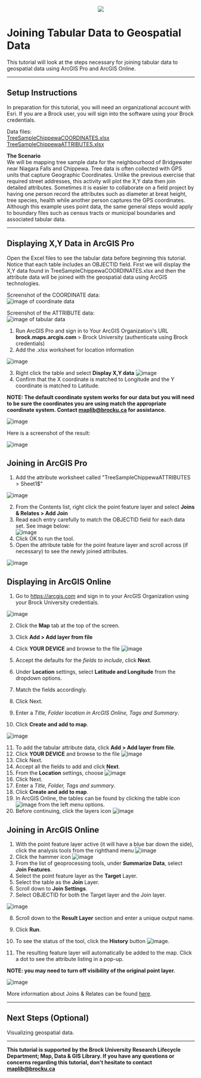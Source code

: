 <p align="center" border="1">
  <img src="https://user-images.githubusercontent.com/45638590/228348753-0a461856-6c19-459d-9950-1839ddef6871.png" />
</p>


# Joining Tabular Data to Geospatial Data
This tutorial will look at the steps necessary for joining tabular data to geospatial data using ArcGIS Pro and ArcGIS Online.

----

## Setup Instructions
In preparation for this tutorial, you will need an organizational account with Esri. If you are a Brock user, you will sign into the software using your Brock credentials.

Data files:  
[TreeSampleChippewaCOORDINATES.xlsx](TreeSampleChippewaCOORDINATES.xlsx)    
[TreeSampleChippewaATTRIBUTES.xlsx](TreeSampleChippewaATTRIBUTES.xlsx)  

**The Scenario**  
We will be mapping tree sample data for the neighbourhood of Bridgewater near Niagara Falls and Chippewa. Tree data is often collected with GPS units that capture Geographic Coordinates. Unlike the previous exercise that required street addresses, this activity will plot the X,Y data then join detailed attributes. Sometimes it is easier to collaborate on a field project by having one person record the attributes such as diameter at breat height, tree species, health while another person captures the GPS coordinates. Although this example uses point data, the same general steps would apply to boundary files such as census tracts or municipal boundaries and associated tabular data.


----

## Displaying X,Y Data in ArcGIS Pro  

Open the Excel files to see the tabular data before beginning this tutorial. Notice that each table includes an OBJECTID field. First we will display the X,Y data found in TreeSampleChippewaCOORDINATES.xlsx and then the attribute data will be joined with the geospatial data using ArcGIS technologies.

Screenshot of the COORDINATE data:  
![image of coordinate data](https://user-images.githubusercontent.com/45638590/228039559-18895ed2-14fd-47e2-b9d9-0b8a4676e4fe.png)  

Screenshot of the ATTRIBUTE data:  
![image of tabular data](https://user-images.githubusercontent.com/45638590/228039769-3812e7da-155e-4340-a88a-d9e786392436.png)   


1. Run ArcGIS Pro and sign in to Your ArcGIS Organization's URL **brock.maps.arcgis.com** > Brock University (authenticate using Brock credentials)    
2. Add the .xlsx worksheet for location information 

![image](https://user-images.githubusercontent.com/45638590/228290539-56173057-9be4-4d49-a60a-c15f2c124b61.png)

3. Right click the table and select **Display X,Y data**  ![image](https://user-images.githubusercontent.com/45638590/228290643-a6387503-9083-4bdd-98e1-fc8bb5fb5892.png)
4. Confirm that the X coordinate is matched to Longitude and the Y coordinate is matched to Latitude.  

**NOTE: The default coordinate system works for our data but you will need to be sure the coordinates you are using match the appropriate coordinate system. Contact [maplib@brocku.ca](mailto:maplib@brocku.ca) for assistance.**  

![image](https://user-images.githubusercontent.com/45638590/228290825-e2037d19-2c7d-4965-88c6-fa9176b31645.png)
  
Here is a screenshot of the result:  

![image](https://user-images.githubusercontent.com/45638590/228291294-e393b4a1-8b36-4fba-a530-6b3730dea4a7.png)
  
## Joining in ArcGIS Pro

1. Add the attribute worksheet called "TreeSampleChippewaATTRIBUTES > Sheet1$"  

![image](https://user-images.githubusercontent.com/45638590/228292987-37223506-4167-43ef-b775-83eefa3b7dae.png)
 
2. From the Contents list, right click the point feature layer and select **Joins & Relates > Add Join**  
3. Read each entry carefully to match the OBJECTID field for each data set. See image below:  
![image](https://user-images.githubusercontent.com/45638590/228293750-97efdf3a-cd70-473a-bacd-997cb96db77a.png)  
4. Click OK to run the tool.  
5. Open the attribute table for the point feature layer and scroll across (if necessary) to see the newly joined attributes.  

![image](https://user-images.githubusercontent.com/45638590/228294207-81ea8544-3203-44e3-a9cb-112c84e1f262.png)




## Displaying in ArcGIS Online  

1. Go to https://arcgis.com and sign in to your ArcGIS Organization using your Brock University credentials.  

![image](https://user-images.githubusercontent.com/45638590/228044683-49c2251a-2630-4b20-9f32-de4082156383.png)  

2. Click the **Map** tab at the top of the screen.
3. Click **Add > Add layer from file**
4. Click **YOUR DEVICE** and browse to the file ![image](https://user-images.githubusercontent.com/45638590/228046076-8499935e-d128-44bb-9d72-69453ceb71ea.png)
   
5. Accept the defaults for the *fields to include*, click **Next**.  
6. Under **Location** settings, select **Latitude and Longitude** from the dropdown options.
7. Match the fields accordingly.  
8. Click Next.
9. Enter a *Title, Folder location in ArcGIS Online, Tags and Summary*.
10. Click **Create and add to map**.

![image](https://user-images.githubusercontent.com/45638590/228048193-6438eeb8-fc67-4cc8-b54a-4de4e3aa9ed1.png)  

11. To add the tabular attribute data, click **Add > Add layer from file**.  
12. Click **YOUR DEVICE** and browse to the file ![image](https://user-images.githubusercontent.com/45638590/228045678-9e9f9454-4e43-45e7-83df-bdca7fc76197.png)  
13. Click Next.
14. Accept all the fields to add and click **Next**.
15. From the **Location** settings, choose ![image](https://user-images.githubusercontent.com/45638590/228048791-4efbdc14-f218-4ad7-834b-eddd918af270.png)
16. Click Next.
17. Enter a *Title, Folder, Tags and summary*.  
18. Click **Create and add to map**. 
19. In ArcGIS Online, the tables can be found by clicking the table icon ![image](https://user-images.githubusercontent.com/45638590/228049393-b11dcbcd-b5fb-4cfe-92a8-f6360c17cd93.png) from the left menu options.  
20. Before continuing, click the layers icon ![image](https://user-images.githubusercontent.com/45638590/228049947-7c305f23-e993-47ec-966a-4ec466e95e22.png)
 


## Joining in ArcGIS Online

1. With the point feature layer active (it will have a blue bar down the side), click the analysis tools from the righthand menu ![image](https://user-images.githubusercontent.com/45638590/228050174-f94a9178-95ad-4448-b75d-3d7a581f0d67.png)
2. Click the hammer icon ![image](https://user-images.githubusercontent.com/45638590/228323895-9741b872-54ea-4811-be1e-8509f6ef9c32.png)
3. From the list of geoprocessing tools, under **Summarize Data**, select **Join Features**. 
4. Select the point feature layer as the **Target** Layer.  
5. Select the table as the **Join** Layer.
6. Scroll down to **Join Settings**.
7. Select OBJECTID for both the Target layer and the Join layer.

![image](https://user-images.githubusercontent.com/45638590/228324823-14643566-2a2d-4c8d-a913-7115d0485a08.png)

8. Scroll down to the **Result Layer** section and enter a unique output name. 

9. Click **Run**.
10. To see the status of the tool, click the **History** button ![image](https://user-images.githubusercontent.com/45638590/228325510-58538221-a5aa-4f75-b8b9-a5c987de4992.png).  
11. The resulting feature layer will automatically be added to the map. Click a dot to see the attribute listing in a pop-up. 

**NOTE: you may need to turn off visibility of the original point layer.**

![image](https://user-images.githubusercontent.com/45638590/228325930-8c46a634-ae5b-4103-9118-69206aadda56.png)

More information about Joins & Relates can be found [here](https://pro.arcgis.com/en/pro-app/latest/help/data/tables/joins-and-relates.htm).  

----

## Next Steps (Optional)
Visualizing geospatial data.

----

**This tutorial is supported by the Brock University Research Lifecycle Department; Map, Data & GIS Library.  If you have any questions or concerns regarding this tutorial, don't hesitate to contact [maplib@brocku.ca](mailto:maplib@brocku.ca)**
